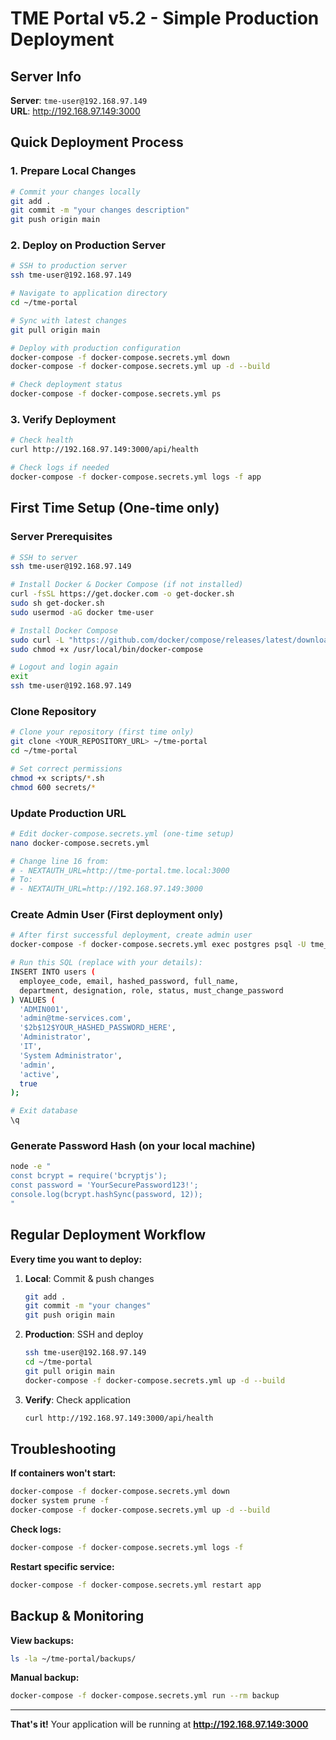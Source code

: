 # TME Portal v5.2 - Simple Production Deployment

## Server Info
**Server**: `tme-user@192.168.97.149`  
**URL**: http://192.168.97.149:3000

## Quick Deployment Process

### 1. Prepare Local Changes
```bash
# Commit your changes locally
git add .
git commit -m "your changes description"
git push origin main
```

### 2. Deploy on Production Server
```bash
# SSH to production server
ssh tme-user@192.168.97.149

# Navigate to application directory
cd ~/tme-portal

# Sync with latest changes
git pull origin main

# Deploy with production configuration
docker-compose -f docker-compose.secrets.yml down
docker-compose -f docker-compose.secrets.yml up -d --build

# Check deployment status
docker-compose -f docker-compose.secrets.yml ps
```

### 3. Verify Deployment
```bash
# Check health
curl http://192.168.97.149:3000/api/health

# Check logs if needed
docker-compose -f docker-compose.secrets.yml logs -f app
```

## First Time Setup (One-time only)

### Server Prerequisites
```bash
# SSH to server
ssh tme-user@192.168.97.149

# Install Docker & Docker Compose (if not installed)
curl -fsSL https://get.docker.com -o get-docker.sh
sudo sh get-docker.sh
sudo usermod -aG docker tme-user

# Install Docker Compose
sudo curl -L "https://github.com/docker/compose/releases/latest/download/docker-compose-$(uname -s)-$(uname -m)" -o /usr/local/bin/docker-compose
sudo chmod +x /usr/local/bin/docker-compose

# Logout and login again
exit
ssh tme-user@192.168.97.149
```

### Clone Repository
```bash
# Clone your repository (first time only)
git clone <YOUR_REPOSITORY_URL> ~/tme-portal
cd ~/tme-portal

# Set correct permissions
chmod +x scripts/*.sh
chmod 600 secrets/*
```

### Update Production URL
```bash
# Edit docker-compose.secrets.yml (one-time setup)
nano docker-compose.secrets.yml

# Change line 16 from:
# - NEXTAUTH_URL=http://tme-portal.tme.local:3000
# To:
# - NEXTAUTH_URL=http://192.168.97.149:3000
```

### Create Admin User (First deployment only)
```bash
# After first successful deployment, create admin user
docker-compose -f docker-compose.secrets.yml exec postgres psql -U tme_user -d tme_portal

# Run this SQL (replace with your details):
INSERT INTO users (
  employee_code, email, hashed_password, full_name, 
  department, designation, role, status, must_change_password
) VALUES (
  'ADMIN001',
  'admin@tme-services.com',
  '$2b$12$YOUR_HASHED_PASSWORD_HERE',
  'Administrator',
  'IT',
  'System Administrator', 
  'admin',
  'active',
  true
);

# Exit database
\q
```

### Generate Password Hash (on your local machine)
```bash
node -e "
const bcrypt = require('bcryptjs');
const password = 'YourSecurePassword123!';
console.log(bcrypt.hashSync(password, 12));
"
```

## Regular Deployment Workflow

**Every time you want to deploy:**

1. **Local**: Commit & push changes
   ```bash
   git add .
   git commit -m "your changes"
   git push origin main
   ```

2. **Production**: SSH and deploy
   ```bash
   ssh tme-user@192.168.97.149
   cd ~/tme-portal
   git pull origin main
   docker-compose -f docker-compose.secrets.yml up -d --build
   ```

3. **Verify**: Check application
   ```bash
   curl http://192.168.97.149:3000/api/health
   ```

## Troubleshooting

**If containers won't start:**
```bash
docker-compose -f docker-compose.secrets.yml down
docker system prune -f
docker-compose -f docker-compose.secrets.yml up -d --build
```

**Check logs:**
```bash
docker-compose -f docker-compose.secrets.yml logs -f
```

**Restart specific service:**
```bash
docker-compose -f docker-compose.secrets.yml restart app
```

## Backup & Monitoring

**View backups:**
```bash
ls -la ~/tme-portal/backups/
```

**Manual backup:**
```bash
docker-compose -f docker-compose.secrets.yml run --rm backup
```

---

**That's it!** Your application will be running at **http://192.168.97.149:3000**